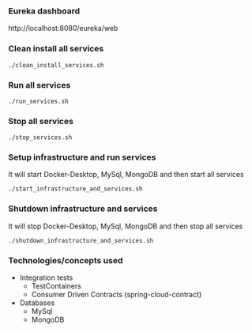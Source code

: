 ### Eureka dashboard
http://localhost:8080/eureka/web

### Clean install all services
```
./clean_install_services.sh
```

### Run all services
```
./run_services.sh
```

### Stop all services
```
./stop_services.sh
```

### Setup infrastructure and run services
It will start Docker-Desktop, MySql, MongoDB and then start all services
```
./start_infrastructure_and_services.sh
```

### Shutdown infrastructure and services
It will stop Docker-Desktop, MySql, MongoDB and then stop all services
```
./shutdown_infrastructure_and_services.sh
```

### Technologies/concepts used
- Integration tests
  - TestContainers
  - Consumer Driven Contracts (spring-cloud-contract)
- Databases
  - MySql
  - MongoDB